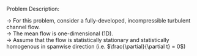 Problem Description:

-> For this problem, consider a fully-developed, incompressible turbulent channel flow.   
-> The mean flow is one-dimensional (1D).  
-> Assume that the flow is statistically stationary and statistically homogenous in spanwise direction (i.e. $\frac{\partial}{\partial t} = 0$)
